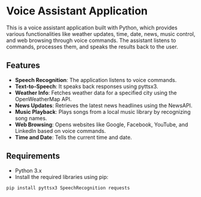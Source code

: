 # Voice Assistant Application

This is a voice assistant application built with Python, which provides various functionalities like weather updates, time, date, news, music control, and web browsing through voice commands. The assistant listens to commands, processes them, and speaks the results back to the user.

## Features

- **Speech Recognition**: The application listens to voice commands.
- **Text-to-Speech**: It speaks back responses using pyttsx3.
- **Weather Info**: Fetches weather data for a specified city using the OpenWeatherMap API.
- **News Updates**: Retrieves the latest news headlines using the NewsAPI.
- **Music Playback**: Plays songs from a local music library by recognizing song names.
- **Web Browsing**: Opens websites like Google, Facebook, YouTube, and LinkedIn based on voice commands.
- **Time and Date**: Tells the current time and date.

## Requirements

- Python 3.x
- Install the required libraries using pip:

```bash
pip install pyttsx3 SpeechRecognition requests
